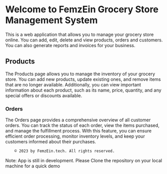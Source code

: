 <html lang="en">
    <head>
    <meta charset="UTF-8">
    <meta name="viewport" content="width=device-width, initial-scale=1.0">
  
</head>
    <div class="landing">
        <div class="container">
            <h1>Welcome to FemzEin Grocery Store Management System</h1>
            <p>This is a web application that allows you to manage your grocery store online. You can add, edit, delete and view products, orders and customers. You can also generate reports and invoices for your business.</p>     
            <div class="page-description">
      <h2>Products</h2>
      <p>
        The Products page allows you to manage the inventory of your grocery store. You can add new products, update existing ones, and remove items that are no longer available. Additionally, you can view important information about each product, such as its name, price, quantity, and any special offers or discounts available.
      </p>
    </div>
    <div class="page-description">
      <h3>Orders</h3>
      <p>
        The Orders page provides a comprehensive overview of all customer orders. You can track the status of each order, view the items purchased, and manage the fulfillment process. With this feature, you can ensure efficient order processing, monitor inventory levels, and keep your customers informed about their purchases. </p>
    
        © 2023 by FemzEin.tech. All rights reserved.
    
</body>
    </html>
Note: App is still in development. Please Clone the repository on your local machine for a quick demo
